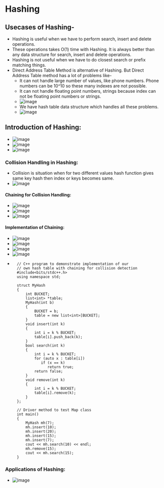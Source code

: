 # Hashing

## Usecases of Hashing-

- Hashing is useful when we have to perform search, insert and delete operations.
- These operations takes O(1) time with Hashing. It is always better than any data structure for search, insert and delete operations.
- Hashing is not useful when we have to do closest search or prefix matching things.
- Direct Address Table Method is alternative of Hashing. But Direct Address Table method has a lot of problems like-
  - It can not handle large number of values, like phone numbers. Phone numbers can be 10^10 so these many indexes are not possible.
  - It can not handle floating point numbers, strings because index can not be floating point numbers or strings.
  - ![image](https://github.com/shubham-156760530/DSA-Questions/assets/59314528/4d0a372f-457b-4c07-ac31-c95f011298ab)
  - We have hash table data structure which handles all these problems.
  - ![image](https://github.com/shubham-156760530/DSA-Questions/assets/59314528/948a9341-6629-43fa-8d5d-3e0a19d7b9e7)
## Introduction of Hashing:
  - ![image](https://github.com/shubham-156760530/DSA-Questions/assets/59314528/22fea65f-1042-4f40-8456-112a1a510c71)
  - ![image](https://github.com/shubham-156760530/DSA-Questions/assets/59314528/3e552b6a-4057-41c5-9ea6-98f1457d8549)
  - ![image](https://github.com/shubham-156760530/DSA-Questions/assets/59314528/aaf64e22-7c06-45a0-81a2-37968d41d28e)
### Collision Handling in Hashing:
  - Collision is situation when for two different values hash function gives same key hash then index or keys becomes same.
  - ![image](https://github.com/shubham-156760530/DSA-Questions/assets/59314528/7c0d318b-dc69-4b61-ae26-8a0a327f072e)
#### Chaining for Collision Handling:
  - ![image](https://github.com/shubham-156760530/DSA-Questions/assets/59314528/841ce21d-b077-4023-b301-68bd2554032b)
  - ![image](https://github.com/shubham-156760530/DSA-Questions/assets/59314528/a20b7eb2-6587-4989-81bc-61b081b93041)
  - ![image](https://github.com/shubham-156760530/DSA-Questions/assets/59314528/e4014230-9e9a-4905-8ff8-d4eb00f36653)
#### Implementation of Chaining:
  - ![image](https://github.com/shubham-156760530/DSA-Questions/assets/59314528/b36d78bc-5f41-4f2c-9fe0-d710cabe2e84)
  - ![image](https://github.com/shubham-156760530/DSA-Questions/assets/59314528/c6247958-a821-439e-9f4b-1ff22f16ac4f)
  - ![image](https://github.com/shubham-156760530/DSA-Questions/assets/59314528/97043738-e531-4219-945d-03e14b34adcc)
  - ![image](https://github.com/shubham-156760530/DSA-Questions/assets/59314528/0960efbf-0f7b-4f15-8d93-68f0ab4e5fc6)
  -       // C++ program to demonstrate implementation of our 
          // own hash table with chaining for collision detection 
          #include<bits/stdc++.h>
          using namespace std;
          
          struct MyHash
          {
              int BUCKET;
              list<int> *table;
              MyHash(int b)
              {
                  BUCKET = b;
                  table = new list<int>[BUCKET];
              }
              void insert(int k)
              {
                  int i = k % BUCKET;
                  table[i].push_back(k);
              }
              bool search(int k)
              {
                  int i = k % BUCKET;
                  for (auto x : table[i])
                     if (x == k)
                        return true;
                  return false;      
              }
              void remove(int k)
              {
                  int i = k % BUCKET;
                  table[i].remove(k);
              }
          };
          
          // Driver method to test Map class 
          int main() 
          { 
              MyHash mh(7);
              mh.insert(10);
              mh.insert(20);
              mh.insert(15);
              mh.insert(7);
              cout << mh.search(10) << endl;
              mh.remove(15);
              cout << mh.search(15);
          } 
### Applications of Hashing:
  - ![image](https://github.com/shubham-156760530/DSA-Questions/assets/59314528/a7298ad9-f7ea-4c75-a7d8-160866b67a01)

